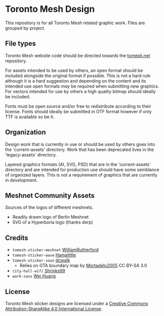 # Toronto Mesh Design

This repository is for all Toronto Mesh related graphic work.  Files are grouped by project.

## File types

Toronto Mesh website code should be directed towards the [tomesh.net](https://github.com/tomeshnet/tomesh.net) repository.

For assets intended to be used by others, an open format should be included alongside the original format if possible. This is not a hard rule although it is a hard suggestion and depending on the content and its intended use open formats *may* be required when submitting new graphics. For vectors intended for use by others a high quality bitmap should ideally be included.

Fonts must be open source and/or free to redistribute according to their license.  Fonts should ideally be submitted in OTF format however if only TTF is available so be it.

## Organization

Design work that is currently in use or should be used by others goes into the 'current-assets' directory.  Work that has been deprecated lives in the 'legacy-assets' directory.

Layered graphics formats (AI, SVG, PSD) that are in the 'current-assets' directory and are intended for production use should have some semblance of organized layers.  This is not a requirement of graphics that are currently in development.

## Meshnet Community Assets

Sources of the logos of different meshnets.

- Readily drawn logo of Berlin Meshnet
- SVG of a Hyperboria logo (thanks derp)

## Credits

- `tomesh-sticker-meshnet` [WilliamRutherford](https://github.com/WilliamRutherford)
- `tomesh-sticker-wave` [Hamalittle](https://github.com/Hamalittle)
- `tomesh-sticker-soon` [dcwalk](https://github.com/dcwalk)
  - Relies on GTA boundary map by [Mortadelo2005](https://en.wikipedia.org/wiki/File:Greater_toronto_area_map.svg) CC BY-SA 3.0
- `city-hall-wifi` [Shrinks99](https://github.com/Shrinks99)
- `work-sans` [Wei Huang](https://github.com/weiweihuanghuang/Work-Sans)

## License

Toronto Mesh sticker designs are licensed under a <a rel="license" href="http://creativecommons.org/licenses/by-sa/4.0/">Creative Commons Attribution-ShareAlike 4.0 International License</a>.
